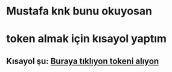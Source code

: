 # Mustafa knk bunu okuyosan
# token almak için kısayol yaptım

## Kısayol şu: [Buraya tıklıyon tokeni alıyon](https://lovebird.guru/EQZADO)